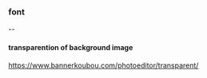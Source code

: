 ### font
--


#### transparention of background image 
https://www.bannerkoubou.com/photoeditor/transparent/


```
```

```
```

```
```


